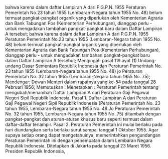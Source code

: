  bahwa karena dalam daftar Lampiran A dari P.G.P.N. 1955 Peraturan Pemerintah No.23 tahun 1955 (Lembaran-Negara tahun 1955 No. 48) belum termuat pangkat-pangkat organik yang diperlukan oleh Kementerian Agraria dan Bank Tabungan Pos (Kementerian Perhubungan), dianggap perlu - untuk mengadakan tambahan pangkat-pangkat baru dalam Daftar Lampiran A tersebut; bahwa karena dalam daftar Lampiran A dari P.G.P.N. 1955 Peraturan Pemerintah No.23 tahun 1955 (Lembaran-Negara tahun 1955 No. 48) belum termuat pangkat-pangkat organik yang diperlukan oleh Kementerian Agraria dan Bank Tabungan Pos (Kementerian Perhubungan), dianggap perlu - untuk mengadakan tambahan pangkat-pangkat baru dalam Daftar Lampiran A tersebut;
Mengingat:
 pasal 119 ayat (1) Undang-undang Dasar Sementara Republik Indonesia dan Peraturan Pemerintah No. 23 tahun 1955 (Lembaran-Negara tahun 1955 No. 48) jo Peraturan Pemerintah No. 32 tahun 1955 (Lembaran-Negara tahun 1955 No. 75); Mendengar: Dewan Menteri dalam rapatnya yang ke-54 pada tanggal 28 Pebruari 1956; Memutuskan : Menetapkan : Peraturan Pemerintah tentang mengubah/menambah Daftar Lampiran A dari Peraturan Gaji Pegawai Negeri Sipil Republik Indonesia. Pasal 1. Daftar Lampiran A dari Peraturan Gaji Pegawai Negeri Sipil Republik Indonesia (Peraturan Pemerintah No. 23 tahun 1955, Lembaran-Negara tahun 1955 No. 48 Jo Peraturan Pemerintah No. 32 tahun 1955, Lembaran-Negara tahun 1955 No. 75) ditambah dengan pangkat-pangkat dan aturan-aturan khusus baru seperti termuat dalam daftar-daftar terlampir. Pasal 2. Peraturan Pemerintah ini mulai berlaku pada hari diundangkan serta berlaku surut sampai tanggal 1 Oktober 1955. Agar supaya setiap orang dapat mengetahuinya, memerintahkan pengundangan Peraturan Pemerintah ini dengan penempatan dalam Lembaran Negara Republik Indonesia. Ditetapkan di Jakarta pada tanggal 23 Maret 1956. Presiden Republik Indonesia,